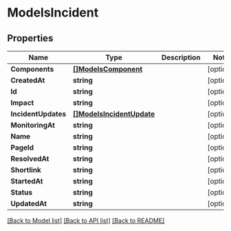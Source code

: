 # ModelsIncident

## Properties

Name | Type | Description | Notes
------------ | ------------- | ------------- | -------------
**Components** | [**[]ModelsComponent**](models.Component.md) |  | [optional] 
**CreatedAt** | **string** |  | [optional] 
**Id** | **string** |  | [optional] 
**Impact** | **string** |  | [optional] 
**IncidentUpdates** | [**[]ModelsIncidentUpdate**](models.IncidentUpdate.md) |  | [optional] 
**MonitoringAt** | **string** |  | [optional] 
**Name** | **string** |  | [optional] 
**PageId** | **string** |  | [optional] 
**ResolvedAt** | **string** |  | [optional] 
**Shortlink** | **string** |  | [optional] 
**StartedAt** | **string** |  | [optional] 
**Status** | **string** |  | [optional] 
**UpdatedAt** | **string** |  | [optional] 

[[Back to Model list]](../README.md#documentation-for-models) [[Back to API list]](../README.md#documentation-for-api-endpoints) [[Back to README]](../README.md)



